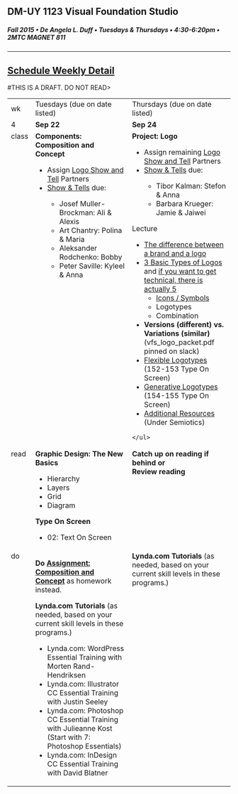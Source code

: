 ## DM-UY 1123 Visual Foundation Studio
##### Fall 2015 • De Angela L. Duff • Tuesdays & Thursdays • 4:30-6:20pm • 2MTC MAGNET 811 
---

## [Schedule Weekly Detail](dm1123_schedule_overview.md)
#THIS IS A DRAFT. DO NOT READ>
<table>
<tr>
<td>wk</td>
<td>Tuesdays (due on date listed)</td>
<td>Thursdays (due on date listed)</td>
</tr>
<!-- dates -->
<tr>
  <td valign="top">4</td>
  <td valign="top"><strong>Sep 22</strong></td>
  <td valign="top"><strong>Sep 24</strong></td>
</tr>
<!-- class -->
<tr>
  <td valign="top" width="4%">class</td>
  <td valign="top" width="48%"><strong>Components: Composition and Concept</strong>
  <ul>
  <li>Assign <a href="dm1123vfs_show_and_tells.md">Logo Show and Tell</a> Partners</li>
  <li><a href="assigned_creator_show_and_tells.md">Show &amp; Tells</a> due:</li>
    <ul>
     <li>Josef Muller-Brockman: Ali & Alexis</li>
    <li>Art Chantry: Polina & Maria</li>
    <li>Aleksander Rodchenko: Bobby</li>
    <li>Peter Saville: Kyleel & Anna</li>
    </ul>
  </ul>

  </td>
  <td valign="top" width="48%"><strong>Project: Logo</strong>
    <ul>
    <li>Assign remaining <a href="dm1123vfs_show_and_tells.md">Logo Show and Tell</a> Partners</li>
    <li><a href="assigned_creator_show_and_tells.md">Show &amp; Tells</a> due:</li>
    <ul>
     <li>Tibor Kalman: Stefon & Anna</li>
    <li>Barbara Krueger: Jamie & Jaiwei</li>
    </ul>
    </ul>
    
    
    
    
 Lecture
      <ul>
      <li><a href="http://betterbusinessbrand.com/the-differences-between-a-logo-an-identity-and-a-brand" target="_blank">The difference between a brand and a logo</a></li>
      <li><a href="http://www.logodesignsource.com/types.html" target="_blank">3 Basic Types of Logos</a> and <a href="http://www.nodinx.com/5-basic-types-of-logos/" target="_blank">if you want to get technical, there is actually 5</a>
        <ul>
        <li><a href="http://thenounproject.com/" target="_blank">Icons / Symbols</a></li>
        <li>Logotypes</li>
        <li>Combination</li>
        </ul></li>
      <li><strong>Versions (different) vs. Variations (similar)</strong> (vfs_logo_packet.pdf pinned on slack)</li>
      <li><a href="http://www.hexanine.com/zeroside/the-future-is-fluid-inside-dynamic-logos/" target="_blank">Flexible Logotypes</a> (152-153 Type On Screen)</li>
      <li><a href="http://www.creativeapplications.net/wp-content/uploads/2011/03/LogoMain2.jpg" target="_blank">Generative Logotypes</a> (154-155 Type On Screen)</li>
      <li><a href="../dm1123_vfs_recommended_resources.md" target="_blank">Additional Resources</a> (Under Semiotics)</li>
      </ul>
    

    </ul>
  </td>
</tr>

<!-- read -->
<tr>
  <td valign="top">read</td>
  
  <td valign="top">
  <strong>Graphic Design: The New Basics</strong>
  <ul>
  <li>Hierarchy</li>
  <li>Layers</li>
  <li>Grid</li>
  <li>Diagram</li>
  </ul>
  <strong>Type On Screen</strong>
  <ul>
  <li>02: Text On Screen</li>
  </ul>
</td>
<td valign="top"><strong>Catch up on reading if behind or<br>Review reading</strong></td>
</tr>

<!-- do -->
<tr>
  <td valign="top">do</td>
  <td valign="top"><p><strong>Do <a href="dm1123_concept.md">Assignment: Composition and Concept</a></strong> as homework instead.</p>
  <strong>Lynda.com Tutorials</strong> (as needed, based on your current skill levels in these programs.)
  <ul>
  <li>Lynda.com: WordPress Essential Training with Morten Rand-Hendriksen</li>
  <li>Lynda.com: Illustrator CC Essential Training with Justin Seeley</li>
  <li>Lynda.com: Photoshop CC Essential Training with Julieanne Kost (Start with 7: Photoshop Essentials)</li>
  <li>Lynda.com: InDesign CC Essential Training with David Blatner</li>
  </ul></td>
  <td valign="top">
  <strong>Lynda.com Tutorials</strong> (as needed, based on your current skill levels in these programs.)</td>
</tr>
</table>